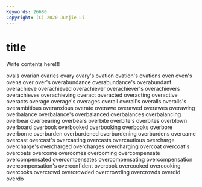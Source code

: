 ```yaml
---
Keywords: 26680
Copyright: (C) 2020 Junjie Li
---
```


# title

Write contents here!!!

ovals 
ovarian 
ovaries 
ovary 
ovary's 
ovation 
ovation's 
ovations 
oven
oven's 
ovens 
over 
over's 
overabundance 
overabundance's 
overabundant 
overachieve 
overachieved 
overachiever
overachiever's 
overachievers 
overachieves 
overachieving 
overact 
overacted 
overacting 
overactive 
overacts 
overage
overage's 
overages 
overall 
overall's 
overalls 
overalls's 
overambitious 
overanxious 
overate 
overawe
overawed 
overawes 
overawing 
overbalance 
overbalance's 
overbalanced 
overbalances 
overbalancing 
overbear 
overbearing
overbears 
overbite 
overbite's 
overbites 
overblown 
overboard 
overbook 
overbooked 
overbooking 
overbooks
overbore 
overborne 
overburden 
overburdened 
overburdening 
overburdens 
overcame 
overcast 
overcast's 
overcasting
overcasts 
overcautious 
overcharge 
overcharge's 
overcharged 
overcharges 
overcharging 
overcoat 
overcoat's 
overcoats
overcome 
overcomes 
overcoming 
overcompensate 
overcompensated 
overcompensates 
overcompensating 
overcompensation 
overcompensation's 
overconfident
overcook 
overcooked 
overcooking 
overcooks 
overcrowd 
overcrowded 
overcrowding 
overcrowds 
overdid 
overdo
